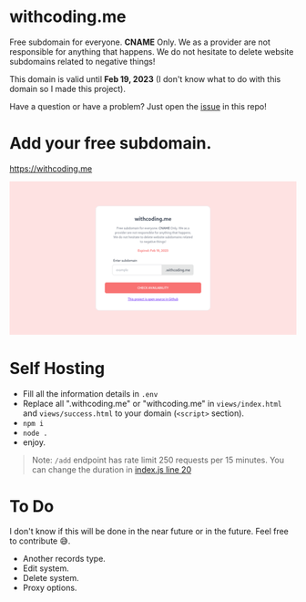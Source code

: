 # withcoding.me

Free subdomain for everyone. **CNAME** Only. We as a provider are not responsible for anything that happens. We do not hesitate to delete website subdomains related to negative things!

This domain is valid until **Feb 19, 2023** (I don't know what to do with this domain so I made this project).

Have a question or have a problem? Just open the [issue](https://github.com/JastinXyz/withcoding.me/issues) in this repo!

# Add your free subdomain.
https://withcoding.me

![preveiew](./ss/gambar.png)

# Self Hosting
- Fill all the information details in `.env`
- Replace all ".withcoding.me" or "withcoding.me" in `views/index.html` and `views/success.html` to your domain (`<script>` section). 
- `npm i`
- `node .`
- enjoy.
> Note: `/add` endpoint has rate limit 250 requests per 15 minutes. You can change the duration in [index.js line 20](https://github.com/JastinXyz/withcoding.me/blob/main/index.js#L20)


# To Do
I don't know if this will be done in the near future or in the future. Feel free to contribute 😅️.

- Another records type.
- Edit system.
- Delete system.
- Proxy options.
